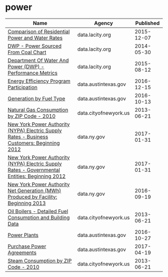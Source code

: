 # power

Name | Agency | Published
---- | ---- | ---------
[Comparison of Residential Power and Water Rates](../socrata/mnrz-a5vv.md) | data.lacity.org | 2015-12-07
[DWP - Power Sourced From Coal Chart](../socrata/9hxb-dad7.md) | data.lacity.org | 2014-05-30
[Department Of Water And Power (DWP) - Performance Metrics](../socrata/skwd-zszg.md) | data.lacity.org | 2015-08-12
[Energy Efficiency Program Participation](../socrata/h47z-b72v.md) | data.austintexas.gov | 2016-12-15
[Generation by Fuel Type](../socrata/ss6t-rumq.md) | data.austintexas.gov | 2016-10-13
[Natural Gas Consumption by ZIP Code - 2010](../socrata/uedp-fegm.md) | data.cityofnewyork.us | 2013-06-21
[New York Power Authority (NYPA) Electric Supply Rates - Business Customers: Beginning 2012](../socrata/2x8p-pewm.md) | data.ny.gov | 2017-01-31
[New York Power Authority (NYPA) Electric Supply Rates - Governmental Entities: Beginning 2012](../socrata/tj6m-a24c.md) | data.ny.gov | 2017-01-31
[New York Power Authority Net Generation (MWh) Produced by Facility: Beginning 2013](../socrata/isux-jnrn.md) | data.ny.gov | 2016-09-19
[Oil Boilers - Detailed Fuel Consumption and Building Data](../socrata/jfzu-yy6n.md) | data.cityofnewyork.us | 2013-06-21
[Power Plants](../socrata/rrvf-v5xe.md) | data.austintexas.gov | 2016-10-27
[Purchase Power Agreements](../socrata/i8ty-ijab.md) | data.austintexas.gov | 2017-04-19
[Steam Consumption by ZIP Code - 2010](../socrata/2pmt-skyq.md) | data.cityofnewyork.us | 2013-06-21

